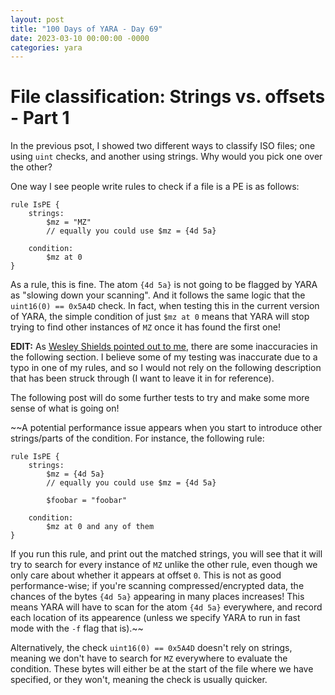 ```yaml
---
layout: post
title: "100 Days of YARA - Day 69"
date: 2023-03-10 00:00:00 -0000
categories: yara
---
```


# File classification: Strings vs. offsets - Part 1
In the previous psot, I showed two different ways to classify ISO files; one using `uint` checks, and another using strings. Why would you pick one over the other?

One way I see people write rules to check if a file is a PE is as follows:
```
rule IsPE {
    strings:
        $mz = "MZ"
        // equally you could use $mz = {4d 5a}
        
    condition:
        $mz at 0
}
```

As a rule, this is fine. The atom `{4d 5a}` is not going to be flagged by YARA as "slowing down your scanning". And it follows the same logic that the `uint16(0) == 0x5A4D` check. In fact, when testing this in the current version of YARA, the simple condition of just `$mz at 0` means that YARA will stop trying to find other instances of `MZ` once it has found the first one!

**EDIT:** As [Wesley Shields pointed out to me](https://twitter.com/wxs/status/1634156482043301890), there are some inaccuracies in the following section. I believe some of my testing was inaccurate due to a typo in one of my rules, and so I would not rely on the following description that has been struck through (I want to leave it in for reference).

The following post will do some further tests to try and make some more sense of what is going on!

~~A potential performance issue appears when you start to introduce other strings/parts of the condition. For instance, the following rule:
```
rule IsPE {
    strings:
        $mz = {4d 5a}
        // equally you could use $mz = {4d 5a}
        
        $foobar = "foobar"
        
    condition:
        $mz at 0 and any of them
}
```

If you run this rule, and print out the matched strings, you will see that it will try to search for every instance of `MZ` unlike the other rule, even though we only care about whether it appears at offset `0`. This is not as good performance-wise; if you're scanning compressed/encrypted data, the chances of the bytes `{4d 5a}` appearing in many places increases! This means YARA will have to scan for the atom `{4d 5a}` everywhere, and record each location of its appearence (unless we specify YARA to run in fast mode with the `-f` flag that is).~~

Alternatively, the check `uint16(0) == 0x5A4D` doesn't rely on strings, meaning we don't have to search for `MZ` everywhere to evaluate the condition. These bytes will either be at the start of the file where we have specified, or they won't, meaning the check is usually quicker.